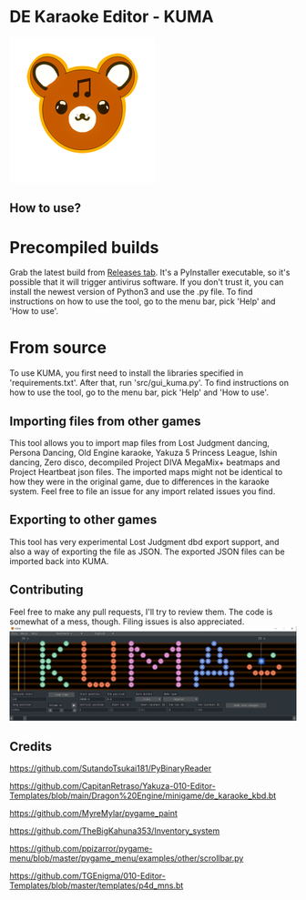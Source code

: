 # DE Karaoke Editor - KUMA

![KUMA](/media/slightly_smaller_icon.png)

## How to use?
# Precompiled builds
Grab the latest build from [Releases tab](https://github.com/Timo654/kuma/releases/tag/latest).
It's a PyInstaller executable, so it's possible that it will trigger antivirus software. If you don't trust it, you can install the newest version of Python3 and use the .py file.
To find instructions on how to use the tool, go to the menu bar, pick 'Help' and 'How to use'.

# From source
To use KUMA, you first need to install the libraries specified in 'requirements.txt'.
After that, run 'src/gui_kuma.py'. 
To find instructions on how to use the tool, go to the menu bar, pick 'Help' and 'How to use'.

## Importing files from other games
This tool allows you to import map files from Lost Judgment dancing, Persona Dancing, Old Engine karaoke, Yakuza 5 Princess League, Ishin dancing, Zero disco, decompiled Project DIVA MegaMix+ beatmaps and Project Heartbeat json files.
The imported maps might not be identical to how they were in the original game, due to differences in the karaoke system. Feel free to file an issue for any import related issues you find. 

## Exporting to other games
This tool has very experimental Lost Judgment dbd export support, and also a way of exporting the file as JSON. The exported JSON files can be imported back into KUMA. 

## Contributing
Feel free to make any pull requests, I'll try to review them. The code is somewhat of a mess, though. Filing issues is also appreciated.
![Screenshot of the GUI](/media/kuma.png)

## Credits
https://github.com/SutandoTsukai181/PyBinaryReader

https://github.com/CapitanRetraso/Yakuza-010-Editor-Templates/blob/main/Dragon%20Engine/minigame/de_karaoke_kbd.bt

https://github.com/MyreMylar/pygame_paint

https://github.com/TheBigKahuna353/Inventory_system

https://github.com/ppizarror/pygame-menu/blob/master/pygame_menu/examples/other/scrollbar.py

https://github.com/TGEnigma/010-Editor-Templates/blob/master/templates/p4d_mns.bt
